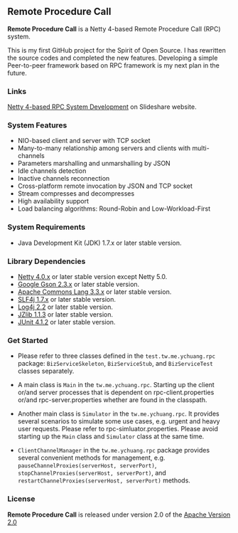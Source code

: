 ## Remote Procedure Call ##

**Remote Procedure Call** is a Netty 4-based Remote Procedure Call (RPC) system.

This is my first GitHub project for the Spirit of Open Source. I has rewritten the source codes and completed the new features. Developing a simple Peer-to-peer framework based on RPC framework is my next plan in the future.


### Links ###

[Netty 4-based RPC System Development](http://www.slideshare.net/AllanHuang/netty-4-based-rpc-system-development) on Slideshare website.

### System Features ###

- NIO-based client and server with TCP socket
- Many-to-many relationship among servers and clients with multi-channels
- Parameters marshalling and unmarshalling by JSON
- Idle channels detection
- Inactive channels reconnection
- Cross-platform remote invocation by JSON and TCP socket
- Stream compresses and decompresses 
- High availability support
- Load balancing algorithms: Round-Robin and Low-Workload-First

### System Requirements ###

- Java Development Kit (JDK) 1.7.x or later stable version.

### Library Dependencies ###

- [Netty 4.0.x](http://netty.io/index.html) or later stable version except Netty 5.0.
- [Google Gson 2.3.x](https://code.google.com/p/google-gson/) or later stable version.
- [Apache Commons Lang 3.3.x](http://commons.apache.org/proper/commons-lang/index.html) or later stable version.
- [SLF4j 1.7.x](http://www.slf4j.org/) or later stable version.
- [Log4j 2.2](http://logging.apache.org/log4j/2.x/) or later stable version.
- [JZlib 1.1.3](http://www.jcraft.com/jzlib/) or later stable version.
- [JUnit 4.1.2](http://junit.org/) or later stable version.

### Get Started ###

- Please refer to three classes defined in the `test.tw.me.ychuang.rpc` package: `BizServiceSkeleton`, `BizServiceStub`, and `BizServiceTest` classes separately.

- A main class is `Main` in the `tw.me.ychuang.rpc`. Starting up the client or/and server processes that is dependent on rpc-client.properties or/and rpc-server.properties whether are found in the classpath.   

- Another main class is `Simulator` in the `tw.me.ychuang.rpc`. It provides several scenarios to simulate some use cases, e.g. urgent and heavy user requests. Please refer to rpc-simluator.properties. Please avoid starting up the `Main` class and `Simulator` class at the same time.

- `ClientChannelManager` in the `tw.me.ychuang.rpc` package provides several convenient methods for management, e.g. `pauseChannelProxies(serverHost, serverPort)`, `stopChannelProxies(serverHost, serverPort)`, and `restartChannelProxies(serverHost, serverPort)` methods.  

### License ###

**Remote Procedure Call** is released under version 2.0 of the [Apache Version 2.0](http://www.apache.org/licenses/LICENSE-2.0)

